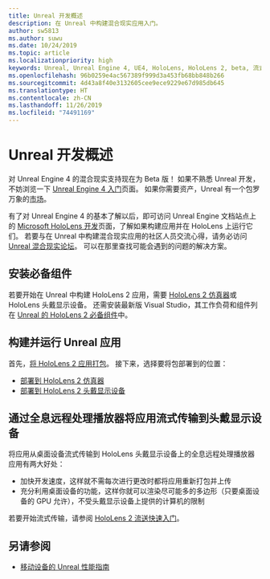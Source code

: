 ```yaml
---
title: Unreal 开发概述
description: 在 Unreal 中构建混合现实应用入门。
author: sw5813
ms.author: suwu
ms.date: 10/24/2019
ms.topic: article
ms.localizationpriority: high
keywords: Unreal, Unreal Engine 4, UE4, HoloLens, HoloLens 2, beta, 流式传输, 远程处理, 混合现实, 开发, 入门, 新项目, 仿真器, 文档
ms.openlocfilehash: 96b0259e4ac567389f999d3a453fb68bb848b266
ms.sourcegitcommit: 4d43a8f40e3132605cee9ece9229e67d985db645
ms.translationtype: HT
ms.contentlocale: zh-CN
ms.lasthandoff: 11/26/2019
ms.locfileid: "74491169"
---
```

# <a name="unreal-development-overview"></a>Unreal 开发概述

对 Unreal Engine 4 的混合现实支持现在为 Beta 版！ 如果不熟悉 Unreal 开发，不妨浏览一下 <a href="https://docs.unrealengine.com//GettingStarted/index.html" target="_blank">Unreal Engine 4 入门</a>页面。 如果你需要资产，Unreal 有一个包罗万象的<a href="https://www.unrealengine.com/marketplace//store" target="_blank">市场</a>。 

有了对 Unreal Engine 4 的基本了解以后，即可访问 Unreal Engine 文档站点上的 <a href="https://docs.unrealengine.com//Platforms/AR/HoloLens2/index.html" target="_blank">Microsoft HoloLens 开发</a>页面，了解如果构建应用并在 HoloLens 上运行它们。 若要与在 Unreal 中构建混合现实应用的社区人员交流心得，请务必访问 <a href="https://forums.unrealengine.com/development-discussion/vr-ar-development" target="_blank">Unreal 混合现实论坛</a>。 可以在那里查找可能会遇到的问题的解决方案。

## <a name="installing-the-prerequisites"></a>安装必备组件

若要开始在 Unreal 中构建 HoloLens 2 应用，需要 [HoloLens 2 仿真器](using-the-hololens-emulator.md)或 HoloLens 头戴显示设备。 还需安装最新版 Visual Studio，其工作负荷和组件列在 <a href="https://docs.unrealengine.com//Platforms/AR/HoloLens2/Prerequisites/index.html" target="_blank">Unreal 的 HoloLens 2 必备组件</a>中。

## <a name="building-and-running-your-unreal-app"></a>构建并运行 Unreal 应用

首先，<a href="https://docs.unrealengine.com//Platforms/AR/HoloLens2/HowTo/PackageApp/index.html" target="_blank">将 HoloLens 2 应用打包</a>。 接下来，选择要将包部署到的位置：
* <a href="https://docs.unrealengine.com//Platforms/AR/HoloLens2/QuickStartEmulator/index.html" target="_blank">部署到 HoloLens 2 仿真器</a>
* <a href="https://docs.unrealengine.com//Platforms/AR/HoloLens2/QuickStartDevice/index.html" target="_blank">部署到 HoloLens 2 头戴显示设备</a>

## <a name="streaming-your-app-to-a-headset-via-the-holographic-remoting-player"></a>通过全息远程处理播放器将应用流式传输到头戴显示设备

将应用从桌面设备流式传输到 HoloLens 头戴显示设备上的全息远程处理播放器应用有两大好处： 
* 加快开发速度，这样就不需每次进行更改时都将应用重新打包并上传
* 充分利用桌面设备的功能，这样你就可以渲染尽可能多的多边形（只要桌面设备的 GPU 允许），不受头戴显示设备上提供的计算机的限制

若要开始流式传输，请参阅 <a href="https://docs.unrealengine.com//Platforms/AR/HoloLens2/QuickStartStreaming/index.html" target="_blank">HoloLens 2 流送快速入门</a>[]()。

## <a name="see-also"></a>另请参阅
* <a href="https://docs.unrealengine.com//Platforms/Mobile/Performance/index.html" target="_blank">移动设备的 Unreal 性能指南</a>
